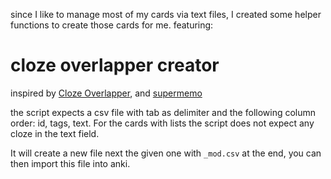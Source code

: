 since I like to manage most of my cards via text files, I created some helper functions to create
those cards for me. featuring:

# cloze overlapper creator

inspired by [Cloze Overlapper](https://ankiweb.net/shared/info/969733775), and [supermemo](https://www.supermemo.com/en/archives1990-2015/articles/20rules#Enumerations)

the script expects a csv file with tab as delimiter and the following column order: id, tags, text.
For the cards with lists the script does not expect any cloze in the text field.

It will create a new file next the given one with `_mod.csv` at the end, you can then import this
file into anki.

